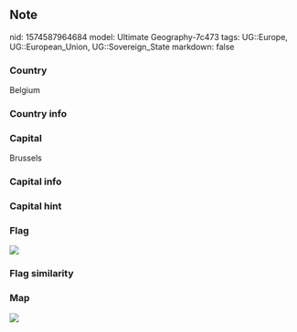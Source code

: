 ## Note
nid: 1574587964684
model: Ultimate Geography-7c473
tags: UG::Europe, UG::European_Union, UG::Sovereign_State
markdown: false

### Country
Belgium

### Country info


### Capital
Brussels

### Capital info


### Capital hint


### Flag
<img src="ug-flag-belgium.svg">

### Flag similarity


### Map
<img src="ug-map-belgium.png">
